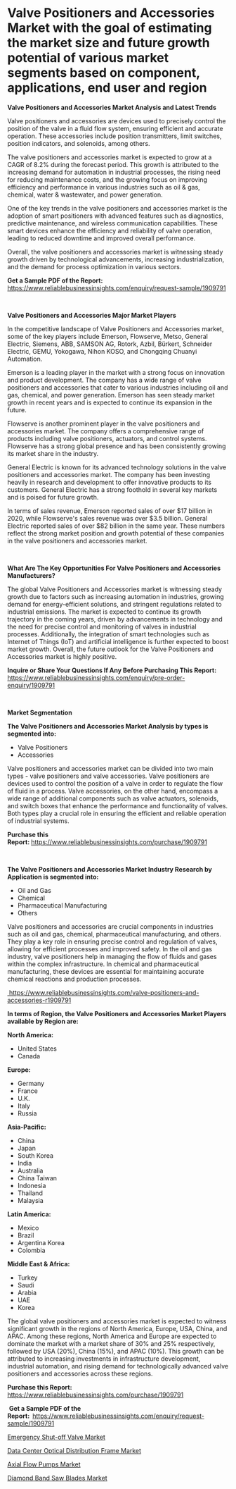 <p><h1>Valve Positioners and Accessories Market with the goal of estimating the market size and future growth potential of various market segments based on component, applications, end user and region</h1></p><p><strong>Valve Positioners and Accessories Market Analysis and Latest Trends</strong></p>
<p><p>Valve positioners and accessories are devices used to precisely control the position of the valve in a fluid flow system, ensuring efficient and accurate operation. These accessories include position transmitters, limit switches, position indicators, and solenoids, among others.</p><p>The valve positioners and accessories market is expected to grow at a CAGR of 8.2% during the forecast period. This growth is attributed to the increasing demand for automation in industrial processes, the rising need for reducing maintenance costs, and the growing focus on improving efficiency and performance in various industries such as oil & gas, chemical, water & wastewater, and power generation.</p><p>One of the key trends in the valve positioners and accessories market is the adoption of smart positioners with advanced features such as diagnostics, predictive maintenance, and wireless communication capabilities. These smart devices enhance the efficiency and reliability of valve operation, leading to reduced downtime and improved overall performance.</p><p>Overall, the valve positioners and accessories market is witnessing steady growth driven by technological advancements, increasing industrialization, and the demand for process optimization in various sectors.</p></p>
<p><strong>Get a Sample PDF of the Report:&nbsp;</strong> <a href="https://www.reliablebusinessinsights.com/enquiry/request-sample/1909791">https://www.reliablebusinessinsights.com/enquiry/request-sample/1909791</a></p>
<p>&nbsp;</p>
<p><strong>Valve Positioners and Accessories Major Market Players</strong></p>
<p><p>In the competitive landscape of Valve Positioners and Accessories market, some of the key players include Emerson, Flowserve, Metso, General Electric, Siemens, ABB, SAMSON AG, Rotork, Azbil, Bürkert, Schneider Electric, GEMU, Yokogawa, Nihon KOSO, and Chongqing Chuanyi Automation.</p><p>Emerson is a leading player in the market with a strong focus on innovation and product development. The company has a wide range of valve positioners and accessories that cater to various industries including oil and gas, chemical, and power generation. Emerson has seen steady market growth in recent years and is expected to continue its expansion in the future.</p><p>Flowserve is another prominent player in the valve positioners and accessories market. The company offers a comprehensive range of products including valve positioners, actuators, and control systems. Flowserve has a strong global presence and has been consistently growing its market share in the industry.</p><p>General Electric is known for its advanced technology solutions in the valve positioners and accessories market. The company has been investing heavily in research and development to offer innovative products to its customers. General Electric has a strong foothold in several key markets and is poised for future growth.</p><p>In terms of sales revenue, Emerson reported sales of over $17 billion in 2020, while Flowserve's sales revenue was over $3.5 billion. General Electric reported sales of over $82 billion in the same year. These numbers reflect the strong market position and growth potential of these companies in the valve positioners and accessories market.</p></p>
<p>&nbsp;</p>
<p><strong>What Are The Key Opportunities For Valve Positioners and Accessories Manufacturers?</strong></p>
<p><p>The global Valve Positioners and Accessories market is witnessing steady growth due to factors such as increasing automation in industries, growing demand for energy-efficient solutions, and stringent regulations related to industrial emissions. The market is expected to continue its growth trajectory in the coming years, driven by advancements in technology and the need for precise control and monitoring of valves in industrial processes. Additionally, the integration of smart technologies such as Internet of Things (IoT) and artificial intelligence is further expected to boost market growth. Overall, the future outlook for the Valve Positioners and Accessories market is highly positive.</p></p>
<p><strong>Inquire or Share Your Questions If Any Before Purchasing This Report:</strong> <a href="https://www.reliablebusinessinsights.com/enquiry/pre-order-enquiry/1909791">https://www.reliablebusinessinsights.com/enquiry/pre-order-enquiry/1909791</a></p>
<p>&nbsp;</p>
<p><strong>Market Segmentation</strong></p>
<p><strong>The Valve Positioners and Accessories Market Analysis by types is segmented into:</strong></p>
<p><ul><li>Valve Positioners</li><li>Accessories</li></ul></p>
<p><p>Valve positioners and accessories market can be divided into two main types - valve positioners and valve accessories. Valve positioners are devices used to control the position of a valve in order to regulate the flow of fluid in a process. Valve accessories, on the other hand, encompass a wide range of additional components such as valve actuators, solenoids, and switch boxes that enhance the performance and functionality of valves. Both types play a crucial role in ensuring the efficient and reliable operation of industrial systems.</p></p>
<p><strong>Purchase this Report:&nbsp;</strong><a href="https://www.reliablebusinessinsights.com/purchase/1909791">https://www.reliablebusinessinsights.com/purchase/1909791</a></p>
<p>&nbsp;</p>
<p><strong>The Valve Positioners and Accessories Market Industry Research by Application is segmented into:</strong></p>
<p><ul><li>Oil and Gas</li><li>Chemical</li><li>Pharmaceutical Manufacturing</li><li>Others</li></ul></p>
<p><p>Valve positioners and accessories are crucial components in industries such as oil and gas, chemical, pharmaceutical manufacturing, and others. They play a key role in ensuring precise control and regulation of valves, allowing for efficient processes and improved safety. In the oil and gas industry, valve positioners help in managing the flow of fluids and gases within the complex infrastructure. In chemical and pharmaceutical manufacturing, these devices are essential for maintaining accurate chemical reactions and production processes.</p></p>
<p><a href="https://www.reliablebusinessinsights.com/valve-positioners-and-accessories-r1909791">&nbsp;https://www.reliablebusinessinsights.com/valve-positioners-and-accessories-r1909791</a></p>
<p><strong>In terms of Region, the Valve Positioners and Accessories Market Players available by Region are:</strong></p>
<p>
    <p> <strong> North America: </strong>
        <ul>
            <li>United States</li>
            <li>Canada</li>
        </ul>
        </p> 
    <p> <strong> Europe: </strong>
        <ul>
            <li>Germany</li>
            <li>France</li>
            <li>U.K.</li>
            <li>Italy</li>
            <li>Russia</li>
        </ul>
        </p> 
    <p> <strong> Asia-Pacific: </strong>
        <ul>
            <li>China</li>
            <li>Japan</li>
            <li>South Korea</li>
            <li>India</li>
            <li>Australia</li>
            <li>China Taiwan</li>
            <li>Indonesia</li>
            <li>Thailand</li>
            <li>Malaysia</li>
        </ul>
        </p> 
    <p> <strong> Latin America: </strong>
        <ul>
            <li>Mexico</li>
            <li>Brazil</li>
            <li>Argentina Korea</li>
            <li>Colombia</li>
        </ul>
        </p> 
    <p> <strong> Middle East & Africa: </strong>
        <ul>
            <li>Turkey</li>
            <li>Saudi</li>
            <li>Arabia</li>
            <li>UAE</li>
            <li>Korea</li>
        </ul>
    </p>
    </p>
<p><p>The global valve positioners and accessories market is expected to witness significant growth in the regions of North America, Europe, USA, China, and APAC. Among these regions, North America and Europe are expected to dominate the market with a market share of 30% and 25% respectively, followed by USA (20%), China (15%), and APAC (10%). This growth can be attributed to increasing investments in infrastructure development, industrial automation, and rising demand for technologically advanced valve positioners and accessories across these regions.</p></p>
<p><strong>Purchase this Report: </strong><a href="https://www.reliablebusinessinsights.com/purchase/1909791">https://www.reliablebusinessinsights.com/purchase/1909791</a></p>
<p>&nbsp;<strong>Get a Sample PDF of the Report:&nbsp;&nbsp;</strong><a href="https://www.reliablebusinessinsights.com/enquiry/request-sample/1909791">https://www.reliablebusinessinsights.com/enquiry/request-sample/1909791</a></p>
<p><strong></strong></p>
<p><p><a href="https://www.linkedin.com/pulse/insights-emergency-shut-off-valve-market-share-competitive-landscape-fdkme?trackingId=4bFh%2BdZYZ%2FzwznGs21p%2FTw%3D%3D">Emergency Shut-off Valve Market</a></p><p><a href="https://www.linkedin.com/pulse/navigating-global-data-center-optical-distribution-frame-market-bmfqe?trackingId=Fcr48m7GmvdJk6MQAeD0%2Fg%3D%3D">Data Center Optical Distribution Frame Market</a></p><p><a href="https://github.com/rslnowrouzi/Market-Research-Report-List-1/blob/main/axial-flow-pumps-market.md">Axial Flow Pumps Market</a></p><p><a href="https://github.com/syaifulanwaramsyori/Market-Research-Report-List-1/blob/main/diamond-band-saw-blades-market.md">Diamond Band Saw Blades Market</a></p></p>